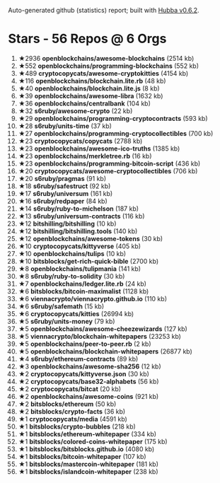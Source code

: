 Auto-generated github (statistics) report;
built with [Hubba v0.6.2](https://github.com/rubycoco/git/tree/master/hubba).


# Stars - 56 Repos @ 6 Orgs

1. ★2936 **openblockchains/awesome-blockchains** (2514 kb)
2. ★552 **openblockchains/programming-blockchains** (552 kb)
3. ★489 **cryptocopycats/awesome-cryptokitties** (4154 kb)
4. ★116 **openblockchains/blockchain.lite.rb** (48 kb)
5. ★40 **openblockchains/blockchain.lite.js** (8 kb)
6. ★39 **openblockchains/awesome-libra** (1632 kb)
7. ★36 **openblockchains/centralbank** (104 kb)
8. ★32 **s6ruby/awesome-crypto** (22 kb)
9. ★29 **openblockchains/programming-cryptocontracts** (593 kb)
10. ★28 **s6ruby/units-time** (37 kb)
11. ★27 **openblockchains/programming-cryptocollectibles** (700 kb)
12. ★23 **cryptocopycats/copycats** (2788 kb)
13. ★23 **openblockchains/awesome-ico-truths** (1385 kb)
14. ★23 **openblockchains/merkletree.rb** (16 kb)
15. ★23 **openblockchains/programming-bitcoin-script** (436 kb)
16. ★20 **cryptocopycats/awesome-cryptocollectibles** (706 kb)
17. ★20 **s6ruby/pragmas** (91 kb)
18. ★18 **s6ruby/safestruct** (92 kb)
19. ★17 **s6ruby/universum** (161 kb)
20. ★16 **s6ruby/redpaper** (84 kb)
21. ★14 **s6ruby/ruby-to-michelson** (187 kb)
22. ★13 **s6ruby/universum-contracts** (116 kb)
23. ★12 **bitshilling/bitshilling** (10 kb)
24. ★12 **bitshilling/bitshilling.tools** (140 kb)
25. ★12 **openblockchains/awesome-tokens** (30 kb)
26. ★10 **cryptocopycats/kittyverse** (405 kb)
27. ★10 **openblockchains/tulips** (10 kb)
28. ★10 **bitsblocks/get-rich-quick-bible** (2700 kb)
29. ★8 **openblockchains/tulipmania** (141 kb)
30. ★8 **s6ruby/ruby-to-solidity** (30 kb)
31. ★7 **openblockchains/ledger.lite.rb** (24 kb)
32. ★6 **bitsblocks/bitcoin-maximalist** (1128 kb)
33. ★6 **viennacrypto/viennacrypto.github.io** (110 kb)
34. ★6 **s6ruby/safemath** (15 kb)
35. ★6 **cryptocopycats/kitties** (26994 kb)
36. ★5 **s6ruby/units-money** (79 kb)
37. ★5 **openblockchains/awesome-cheezewizards** (127 kb)
38. ★5 **viennacrypto/blockchain-whitepapers** (23253 kb)
39. ★5 **openblockchains/peer-to-peer.rb** (2 kb)
40. ★5 **openblockchains/blockchain-whitepapers** (26877 kb)
41. ★4 **s6ruby/ethereum-contracts** (89 kb)
42. ★3 **openblockchains/awesome-sha256** (12 kb)
43. ★2 **cryptocopycats/kittyverse.json** (30 kb)
44. ★2 **cryptocopycats/base32-alphabets** (56 kb)
45. ★2 **cryptocopycats/bitcat** (20 kb)
46. ★2 **openblockchains/awesome-coins** (921 kb)
47. ★2 **bitsblocks/ethereum** (50 kb)
48. ★2 **bitsblocks/crypto-facts** (36 kb)
49. ★1 **cryptocopycats/media** (4591 kb)
50. ★1 **bitsblocks/crypto-bubbles** (218 kb)
51. ★1 **bitsblocks/ethereum-whitepaper** (334 kb)
52. ★1 **bitsblocks/colored-coins-whitepaper** (175 kb)
53. ★1 **bitsblocks/bitsblocks.github.io** (4080 kb)
54. ★1 **bitsblocks/bitcoin-whitepaper** (107 kb)
55. ★1 **bitsblocks/mastercoin-whitepaper** (181 kb)
56. ★1 **bitsblocks/islandcoin-whitepaper** (238 kb)
<!-- break -->


